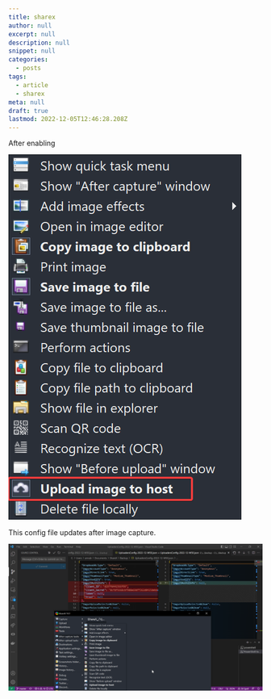 ```yaml
---
title: sharex
author: null
excerpt: null
description: null
snippet: null
categories:
  - posts
tags:
  - article
  - sharex
meta: null
draft: true
lastmod: 2022-12-05T12:46:28.208Z
---
```


After enabling

![](../assets/images/sharex-upload-task-imgur.png)

This config file updates after image capture.

![](../assets/images/sharex-imgur.png)